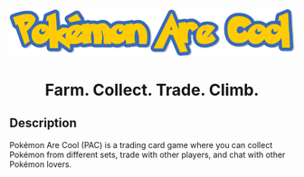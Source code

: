 <div align="center">
    <img src="./assets/logo.png" alt="Pokémon Are Cool logo" width=550 />
    <h1>Farm. Collect. Trade. Climb.</h1>
</div>
<h2>Description</h2>
<p>Pokémon Are Cool (PAC) is a trading card game where you can collect Pokémon from different sets, trade with other players, and chat with other Pokémon lovers.</p>